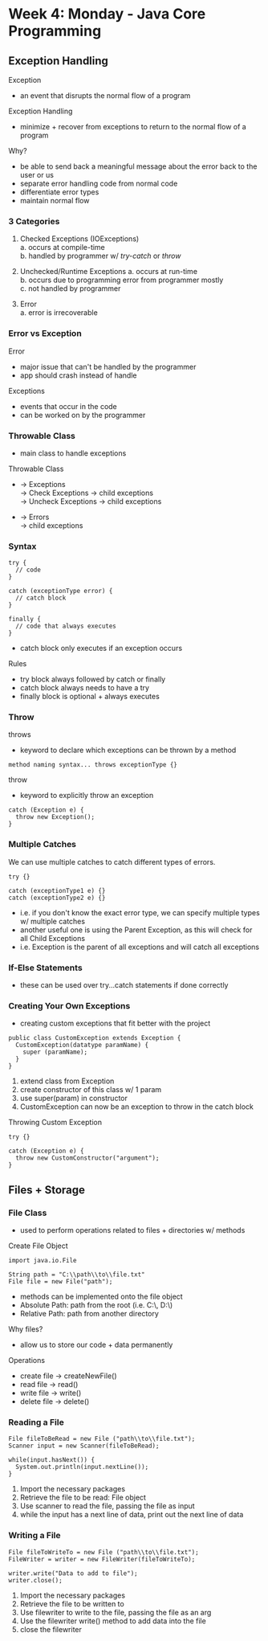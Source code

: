 # Week 4: Monday - Java Core Programming
## Exception Handling
Exception
- an event that disrupts the normal flow of a program  

Exception Handling
- minimize + recover from exceptions to return to the normal flow of a program  

Why?
- be able to send back a meaningful message about the error back to the user or us
- separate error handling code from normal code
- differentiate error types
- maintain normal flow  

### 3 Categories
1. Checked Exceptions (IOExceptions)  
a. occurs at compile-time  
b. handled by programmer w/ *try-catch* or *throw*  

1. Unchecked/Runtime Exceptions
a. occurs at run-time  
b. occurs due to programming error from programmer mostly  
c. not handled by programmer  

1. Error  
a. error is irrecoverable  

### Error vs Exception
Error
- major issue that can't be handled by the programmer
- app should crash instead of handle  

Exceptions
- events that occur in the code
- can be worked on by the programmer  

### Throwable Class
- main class to handle exceptions  

Throwable Class
- -> Exceptions  
-> Check Exceptions -> child exceptions  
-> Uncheck Exceptions -> child exceptions  

- -> Errors  
-> child exceptions  

### Syntax
```
try {
  // code
}

catch (exceptionType error) {
  // catch block
}

finally {
  // code that always executes
}
```
- catch block only executes if an exception occurs  

Rules
- try block always followed by catch or finally
- catch block always needs to have a try
- finally block is optional + always executes  

### Throw
throws
- keyword to declare which exceptions can be thrown by a method  
```
method naming syntax... throws exceptionType {}
```

throw
- keyword to explicitly throw an exception  
```
catch (Exception e) {
  throw new Exception();
}
```

### Multiple Catches
We can use multiple catches to catch different types of errors.
```
try {}

catch (exceptionType1 e) {}
catch (exceptionType2 e) {}
```
- i.e. if you don't know the exact error type, we can specify multiple types w/ multiple catches
- another useful one is using the Parent Exception, as this will check for all Child Exceptions
- i.e. Exception is the parent of all exceptions and will catch all exceptions  

### If-Else Statements
- these can be used over try...catch statements if done correctly  

### Creating Your Own Exceptions
- creating custom exceptions that fit better with the project  

```
public class CustomException extends Exception {
  CustomException(datatype paramName) {
    super (paramName);
  }
}
```
1. extend class from Exception
1. create constructor of this class w/ 1 param
1. use super(param) in constructor
1. CustomException can now be an exception to throw in the catch block

Throwing Custom Exception  
```
try {}

catch (Exception e) {
  throw new CustomConstructor("argument");
}
```  

## Files + Storage
### File Class
- used to perform operations related to files + directories w/ methods  

Create File Object
```
import java.io.File

String path = "C:\\path\\to\\file.txt"
File file = new File("path");
```  
- methods can be implemented onto the file object
- Absolute Path: path from the root (i.e. C:\\, D:\\)
- Relative Path: path from another directory

Why files?
- allow us to store our code + data permanently  

Operations
- create file -> createNewFile()
- read file -> read()
- write file -> write()
- delete file -> delete()  

### Reading a File
```
File fileToBeRead = new File ("path\\to\\file.txt");
Scanner input = new Scanner(fileToBeRead);

while(input.hasNext()) {
  System.out.println(input.nextLine());
}
```
1. Import the necessary packages
1. Retrieve the file to be read: File object
1. Use scanner to read the file, passing the file as input
1. while the input has a next line of data, print out the next line of data  

### Writing a File
```
File fileToWriteTo = new File ("path\\to\\file.txt");
FileWriter = writer = new FileWriter(fileToWriteTo);

writer.write("Data to add to file");
writer.close();
```
1. Import the necessary packages
1. Retrieve the file to be written to
1. Use filewriter to write to the file, passing the file as an arg
1. Use the filewriter write() method to add data into the file
1. close the filewriter  

